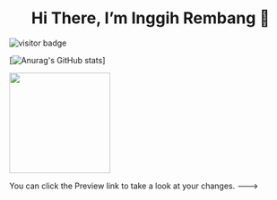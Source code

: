 <h1><center>Hi There, I’m Inggih Rembang 👋</center></h1>

![visitor badge](https://visitor-badge.glitch.me/badge?page_id=jwenjian.visitor-badge)

[![Anurag's GitHub stats](https://github-readme-stats.vercel.app/api?username=faservID&show_icons=true&theme=radical)]


<img height="180em" src="https://github-readme-stats.vercel.app/api?username=faservID&show_icons=true&hide_border=true&&count_private=true&include_all_commits=true" />
<!-- - 👀 I’m interested in ...
- 🌱 I’m currently learning ...
- 💞️ I’m looking to collaborate on ...
- 📫 How to reach me ...

<!---
FaservID/FaservID is a ✨ special ✨ repository because its `README.md` (this file) appears on your GitHub profile. -->
You can click the Preview link to take a look at your changes.
--->
